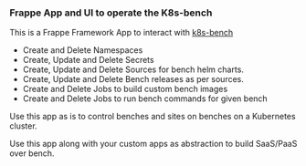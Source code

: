 ### Frappe App and UI to operate the K8s-bench

This is a Frappe Framework App to interact with [k8s-bench](https://k8s-bench.castlecraft.in)

- Create and Delete Namespaces
- Create, Update and Delete Secrets
- Create, Update and Delete Sources for bench helm charts.
- Create, Update and Delete Bench releases as per sources.
- Create and Delete Jobs to build custom bench images
- Create and Delete Jobs to run bench commands for given bench

Use this app as is to control benches and sites on benches on a Kubernetes cluster.

Use this app along with your custom apps as abstraction to build SaaS/PaaS over bench.
